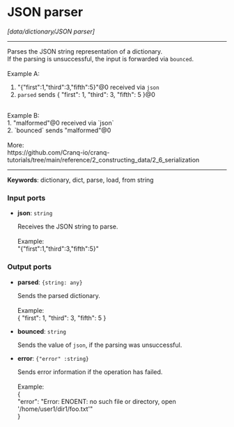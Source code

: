 # JSON parser

_[data/dictionary/JSON parser]_

---

Parses the JSON string representation of a dictionary.<br>
If the parsing is unsuccessful, the input is forwarded via `bounced`.<br>
<br>
Example A:<br>
1. "{\"first\":1,\"third\":3,\"fifth\":5}"@0 received via `json`<br>
2. `parsed` sends { "first": 1, "third": 3, "fifth": 5 }@0<br>
<br>
Example B:<br>
1. "malformed"@0 received via `json`<br>
2. `bounced` sends "malformed"@0<br>
<br>
More:<br>
https://github.com/Cranq-io/cranq-tutorials/tree/main/reference/2_constructing_data/2_6_serialization<br>

---

__Keywords__: dictionary, dict, parse, load, from string

### Input ports

* __json__: ` string `

    Receives the JSON string to parse.<br>
    <br>
    Example:<br>
    "{\"first\":1,\"third\":3,\"fifth\":5}"<br>

### Output ports

* __parsed__: ` {string: any} `

    Sends the parsed dictionary.<br>
    <br>
    Example:<br>
    { "first": 1, "third": 3, "fifth": 5 }<br>


* __bounced__: ` string `

    Sends the value of `json`, if the parsing was unsuccessful.<br>


* __error__: ` {"error" :string} `

    Sends error information if the operation has failed.<br>
    <br>
    Example: <br>
    {<br>
      "error": "Error: ENOENT: no such file or directory, open '/home/user1/dir1/foo.txt'"<br>
    }<br>

